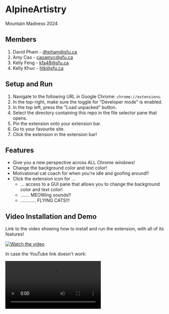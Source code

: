 # AlpineArtistry
Mountain Madness 2024

## Members

1. David Pham - dhpham@sfu.ca  
2. Amy Cao - caoamyc@sfu.ca  
3. Kelly Feng - kfa48@sfu.ca  
4. Kelly Khuc - htk@sfu.ca  

## Setup and Run

1. Navigate to the following URL in Google Chrome: `chrome://extensions`.
2. In the top-right, make sure the toggle for "Developer mode" is enabled.
3. In the top left, press the "Load unpacked" button.
4. Select the directory containing this repo in the file selector pane that opens.
5. Pin the extension onto your extension bar.
6. Go to your favourite site.
7. Click the extension in the extension bar!

## Features

* Give you a new perspective across ALL Chrome windows!
* Change the background color and text color!
* Motivational cat coach for when you're idle and goofing around!!
* Click the extension icon for ...
  * ... access to a GUI pane that allows you to change the background color and text color!
  * ....... MEOWing sounds!!
  * ............ FLYING CATS!!!

## Video Installation and Demo

Link to the video showing how to install and run the extension, with all of its features!  

[![Watch the video](https://img.youtube.com/vi/HKdkGh_ce-4/maxresdefault.jpg)](https://youtu.be/HKdkGh_ce-4)

In case the YouTube link doesn't work:

<video src="./submission/demo-video.mp4"></video>

